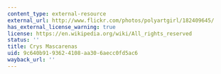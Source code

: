 ```yaml
---
content_type: external-resource
external_url: http://www.flickr.com/photos/polyartgirl/182409645/
has_external_license_warning: true
license: https://en.wikipedia.org/wiki/All_rights_reserved
status: ''
title: Crys Mascarenas
uid: 9c640b91-9362-4108-aa30-6aecc0fd5ac6
wayback_url: ''
---
```

